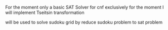 For the moment only a basic SAT Solver for cnf exclusively for the moment
I will implement Tseitsin transformation

will be used to solve sudoku grid by reduce sudoku problem to sat problem
